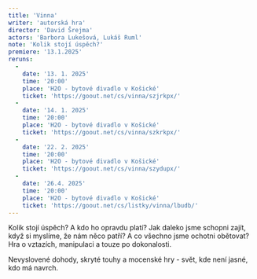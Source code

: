 ```yaml
---
title: 'Vinna'
writer: 'autorská hra'
director: 'David Šrejma'
actors: 'Barbora Lukešová, Lukáš Ruml'
note: 'Kolik stojí úspěch?'
premiere: '13.1.2025'
reruns:
  -  
    date: '13. 1. 2025'
    time: '20:00'
    place: 'H2O - bytové divadlo v Košické'
    ticket: 'https://goout.net/cs/vinna/szjrkpx/'
  -
    date: '14. 1. 2025'
    time: '20:00'
    place: 'H2O - bytové divadlo v Košické'
    ticket: 'https://goout.net/cs/vinna/szkrkpx/'
  -
    date: '22. 2. 2025'
    time: '20:00'
    place: 'H2O - bytové divadlo v Košické'
    ticket: 'https://goout.net/cs/vinna/szydupx/'
  -
    date: '26.4. 2025'
    time: '20:00'
    place: 'H2O - bytové divadlo v Košické'
    ticket: 'https://goout.net/cs/listky/vinna/lbudb/' 
---
```

Kolik stojí úspěch? A kdo ho opravdu platí?                                                  Jak daleko jsme schopni zajít, když si myslíme, že nám něco patří? A co všechno jsme ochotni obětovat?
Hra o vztazích, manipulaci a touze po dokonalosti. 

Nevyslovené dohody, skryté touhy a mocenské hry - svět, kde není jasné, kdo má navrch.
